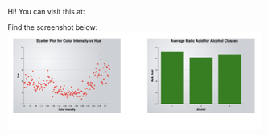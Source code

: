Hi! You can visit this at:

Find the screenshot below:
![Alt text](https://github.com/sanvika890/chart-display/blob/main/screenshot.png)
